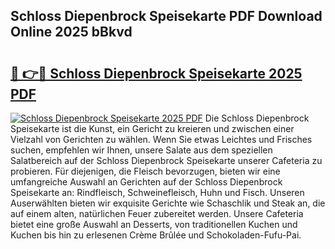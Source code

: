 ## Schloss Diepenbrock Speisekarte PDF Download Online 2025 bBkvd

# <h2><a href="http://gcb9nd.nevu.top/?p=Schloss+Diepenbrock+Speisekarte">🔗 👉🔴 Schloss Diepenbrock Speisekarte 2025 PDF</a></h2>

[![Schloss Diepenbrock Speisekarte 2025 PDF](https://i.imgur.com/dBaPXMq.png)](http://gcb9nd.nevu.top/?p=Schloss+Diepenbrock+Speisekarte)
Die Schloss Diepenbrock Speisekarte ist die Kunst, ein Gericht zu kreieren und zwischen einer Vielzahl von Gerichten zu wählen. Wenn Sie etwas Leichtes und Frisches suchen, empfehlen wir Ihnen, unsere Salate aus dem speziellen Salatbereich auf der Schloss Diepenbrock Speisekarte unserer Cafeteria zu probieren. Für diejenigen, die Fleisch bevorzugen, bieten wir eine umfangreiche Auswahl an Gerichten auf der Schloss Diepenbrock Speisekarte an: Rindfleisch, Schweinefleisch, Huhn und Fisch. Unseren Auserwählten bieten wir exquisite Gerichte wie Schaschlik und Steak an, die auf einem alten, natürlichen Feuer zubereitet werden. Unsere Cafeteria bietet eine große Auswahl an Desserts, von traditionellen Kuchen und Kuchen bis hin zu erlesenen Crème Brûlée und Schokoladen-Fufu-Pai.
